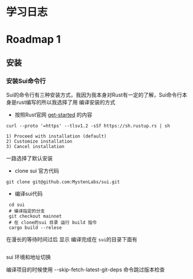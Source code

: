 # 学习日志

# Roadmap 1

## 安装

### 安装Sui命令行

Sui的命令行有三种安装方式，我因为我本身对Rust有一定的了解，Sui命令行本身是rust编写的所以我选择了用
编译安装的方式

- 按照Rust官网  [get-started](https://www.rust-lang.org/learn/get-started) 的内容
```shell
curl --proto '=https' --tlsv1.2 -sSf https://sh.rustup.rs | sh
```
```
1) Proceed with installation (default)
2) Customize installation
3) Cancel installation
```
一路选择了默认安装

-  clone sui 官方代码

```shell
git clone git@github.com:MystenLabs/sui.git
```
- 编译sui代码
```shell
 cd sui
 # 编译指定的分支
 git checkout mainnet
 # 在 clone的sui 目录 运行 build 指令
 cargo build --relese
```

在漫长的等待时间过后  显示 编译完成在 `sui`的目录下面有 

```

```

sui 环境和地址切换

编译项目的时候使用 --skip-fetch-latest-git-deps 命令跳过版本检查


